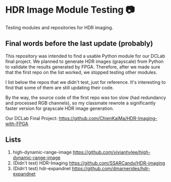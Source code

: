 # HDR Image Module Testing 📷
Testing modules and repositories for HDR imaging.<br>

## Final words before the last update (probably)
This repository was intended to find a usable Python module for our DCLab final project.  We planned to generate HDR images (grayscale) from Python to validate the results generated by FPGA.  Therefore, after we made sure that the first repo on the list worked, we stopped testing other modules.<br>

I list below the repos that we didn't test, just for reference.  It's interesting to find that some of them are still updating their code.

By the way, the source code of the first repo was too slow (had redundancy and processed RGB channels), so my classmate rewrote a significantly faster version for grayscale HDR image generation.<br>

Our DCLab Final Project: https://github.com/ChienKaiMa/HDR-Imaging-with-FPGA

## Lists
1. high-dynamic-range-image https://github.com/vivianhylee/high-dynamic-range-image
2. (Didn't test) HDR-Imaging https://github.com/SSARCandy/HDR-imaging
3. (Didn't test) hdr-expandnet https://github.com/dmarnerides/hdr-expandnet
